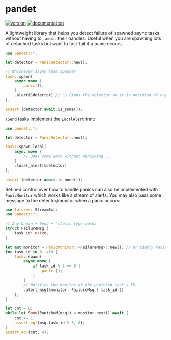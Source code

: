# pandet
[![version](https://img.shields.io/crates/v/pandet)](https://crates.io/crates/pandet)
[![documentation](https://docs.rs/pandet/badge.svg)](https://docs.rs/pandet)  

A lightweight library that helps you detect failure of spawned async tasks without having to `.await` their handles.
Useful when you are spawning lots of detached tasks but want to fast-fail if a panic occurs.

```rust
use pandet::*;

let detector = PanicDetector::new();

// Whichever async task spawner
task::spawn(
    async move {
        panic!();
    }
    .alert(&detector) // 👈 Binds the detector so it is notified of any panic from the future
);

assert!(detector.await.is_some());
```

`!Send` tasks implement the `LocalAlert` trait:
```rust
use pandet::*;

let detector = PanicDetector::new();

task::spawn_local(
    async move {
        // Does some work without panicking...
    }
    .local_alert(&detector)
);

assert!(detector.await.is_none());
```

Refined control over how to handle panics can also be implemented with `PanicMonitor`
which works like a stream of alerts. You may also pass some message to the detector/monitor
when a panic occurs:
```rust
use futures::StreamExt;
use pandet::*;

// Any Unpin + Send + 'static type works
struct FailureMsg {
    task_id: usize,
}

let mut monitor = PanicMonitor::<FailureMsg>::new(); // Or simply PanicMonitor::new()
for task_id in 0..=10 {
    task::spawn(
        async move {
            if task_id % 3 == 0 {
                panic!();
            }
        }
        // Notifies the monitor of the panicked task's ID
        .alert_msg(&monitor, FailureMsg { task_id })
    );
}

let cnt = 0;
while let Some(Panicked(msg)) = monitor.next().await {
    cnt += 1;
    assert_eq!(msg.task_id % 3, 0);
}
assert_eq!(cnt, 4);
```